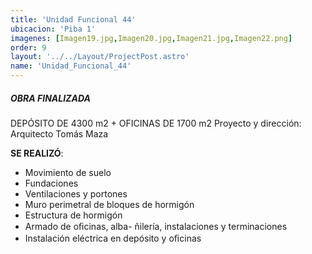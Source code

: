 ```yaml
---
title: 'Unidad Funcional 44'
ubicacion: 'Piba 1'
imagenes: [Imagen19.jpg,Imagen20.jpg,Imagen21.jpg,Imagen22.png]
order: 9
layout: '../../Layout/ProjectPost.astro'
name: 'Unidad_Funcional_44' 
---
```

##### **OBRA FINALIZADA**

DEPÓSITO DE 4300 m2 + OFICINAS DE 1700 m2
Proyecto y dirección:  Arquitecto Tomás Maza

**SE REALIZÓ**: 
- Movimiento de suelo
- Fundaciones
- Ventilaciones y portones
- Muro perimetral de bloques de hormigón
- Estructura de hormigón
- Armado de oﬁcinas, alba-  ñilería, instalaciones y terminaciones
- Instalación eléctrica en  depósito y oﬁcinas
